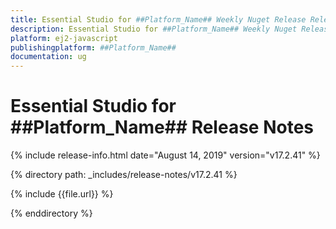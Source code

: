 ```yaml
---
title: Essential Studio for ##Platform_Name## Weekly Nuget Release Release Notes  
description: Essential Studio for ##Platform_Name## Weekly Nuget Release Release Notes  
platform: ej2-javascript
publishingplatform: ##Platform_Name##
documentation: ug
---
```


# Essential Studio for  ##Platform_Name##  Release Notes  

{% include release-info.html date="August 14, 2019"   version="v17.2.41"  %} 

{% directory path: _includes/release-notes/v17.2.41 %}

{% include {{file.url}} %}

{% enddirectory %}
